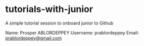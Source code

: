 # tutorials-with-junior
A simple tutorial session to onboard junior to Github

Name: Prosper ABLORDEPPEY
Username: prablordeppey
Email: prablordeppey@gmail.com
